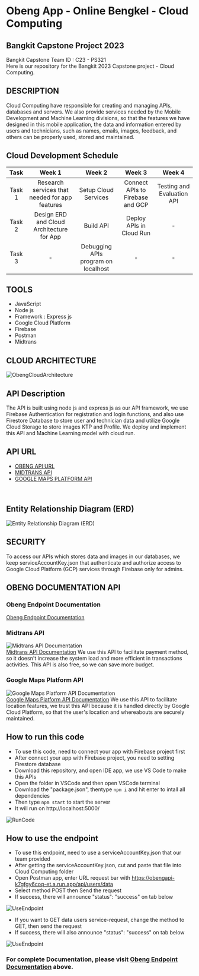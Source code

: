 # Obeng App - Online Bengkel - Cloud Computing
## Bangkit Capstone Project 2023

Bangkit Capstone Team ID : C23 - PS321 <br>
Here is our repository for the Bangkit 2023 Capstone project - Cloud Computing.

## DESCRIPTION
Cloud Computing have responsible for creating and managing APIs, databases and servers. We also provide services needed by the Mobile Development and Machine Learning divisions, so that the features we have designed in this mobile application, the data and information entered by users and technicians, such as names, emails, images, feedback, and others can be properly used, stored and maintained.

## Cloud Development Schedule
|  Task  |     Week 1     |       Week 2        |            Week 3          |           Week 4          |
| :----: | :------------: | :-----------------: | :------------------------: |:------------------------: |
| Task 1 | Research services that needed for app features   | Setup Cloud Services      | Connect APIs to Firebase and GCP  | Testing and Evaluation API  |
| Task 2 | Design ERD and Cloud Architecture for App | Build API | Deploy APIs in Cloud Run             | -             |
| Task 3 |       -         | Debugging APIs program on localhost |     -     | -             |

## TOOLS
- JavaScript
- Node js
- Framework : Express js
- Google Cloud Platform
- Firebase
- Postman
- Midtrans

## CLOUD ARCHITECTURE
![ObengCloudArchitecture](https://github.com/nabhanyuzqi1/Bangkit-Capstone-C23-PS321/blob/cloud_computing/assets/CC%20Documentation/Obeng%20Cloud%20Architecture.png)

## API Description
The API is built using node js and express js as our API framework, we use Firebase Authentication for registration and login functions, and also use Firestore Database to store user and technician data and utilize Google Cloud Storage to store images KTP and Profile. We deploy and implement this API and Machine Learning model with cloud run.
<br>
## API URL
- [OBENG API URL](https://obengapi-k7gfgy6coq-et.a.run.app)<br>
- [MIDTRANS API](https://midtrans.com/id?utm_source=google&utm_medium=paidsearch&utm_campaign=ID20_Midtrans_Leads_MerchantAcquisition_Brand&utm_term=midtrans%20api&utm_content=midtransdocs&gad=1&gclid=Cj0KCQjw7aqkBhDPARIsAKGa0oIDlaTPfUOsWHMWyess8S_-5fjydTyi_z-W6txB1POeuUllGbad2o4aAlvpEALw_wcB)<br>
- [GOOGLE MAPS PLATFORM API](https://cloud.google.com/apigee/?utm_source=google&utm_medium=cpc&utm_campaign=japac-ID-all-en-dr-BKWS-all-pkws-trial-EXA-dr-1605216&utm_content=text-ad-none-none-DEV_c-CRE_602516068253-ADGP_Hybrid%20%7C%20BKWS%20-%20EXA%20%7C%20Txt%20~%20Hybrid%20and%20Multi-cloud%20~%20Apigee%20APi%20Management_Global%20gap%20analysis-KWID_43700071649895841-kwd-335425467&userloc_9124898-network_g&utm_term=KW_google%20maps%20api&gclid=Cj0KCQjw7aqkBhDPARIsAKGa0oIS89JieIoE-7ok34259ebPDWaj1muMERx5-8msLoYR6OOZc876cXIaAjCZEALw_wcB&gclsrc=aw.ds)
<br>

## Entity Relationship Diagram (ERD)
![Entity Relationship Diagram (ERD)](https://github.com/nabhanyuzqi1/Bangkit-Capstone-C23-PS321/blob/cloud_computing/assets/CC%20Documentation/ObengApp_ERD.png)

## SECURITY
To access our APIs which stores data and images in our databases, we keep serviceAccountKey.json that  authenticate and authorize access to Google Cloud Platform (GCP) services through Firebase only for admins.

## <a name="docum"></a>OBENG DOCUMENTATION API
### Obeng Endpoint Documentation 
[Obeng Endpoint Documentation](https://documenter.getpostman.com/view/26556240/2s93sdZrs1)

### Midtrans API
![Midtrans API Documentation](https://github.com/nabhanyuzqi1/Bangkit-Capstone-C23-PS321/blob/cloud_computing/assets/CC%20Documentation/Midtrans-696x385.jpg)
<br>
[Midtrans API Documentation](https://docs.midtrans.com/)
We use this API to facilitate payment method, so it doesn't increase the system load and more efficient in transactions activities. This API is also free, so we can save more budget.

### Google Maps Platform API
![Google Maps Platform API Documentation](https://github.com/nabhanyuzqi1/Bangkit-Capstone-C23-PS321/blob/cloud_computing/assets/CC%20Documentation/Google-Maps-Platform.png)
<br>
[Google Maps Platform API Documentation](https://developers.google.com/maps/documentation)
We use this API to facilitate location features, we trust this API because it is handled directly by Google Cloud Platform, so that the user's location and whereabouts are securely maintained.

## How to run this code
* To use this code, need to connect your app with Firebase project first
* After connect your app with Firebase project, you need to setting Firestore database
* Download this repository, and open IDE app, we use VS Code to make this APIs
* Open the folder in VSCode and then open VSCode terminal
* Download the "package.json", thentype ```npm i``` and hit enter to intall all dependencies
* Then type ```npm start``` to start the server
* It will run on http://localhost:5000/

![RunCode](https://github.com/nabhanyuzqi1/Bangkit-Capstone-C23-PS321/blob/cloud_computing/assets/CC%20Documentation/run_code.jpeg)
<br>

## How to use the endpoint
* To use this endpoint, need to use a serviceAccountKey.json that our team provided
* After getting the serviceAccountKey.json, cut and paste that file into Cloud Computing folder 
* Open Postman app, enter URL request bar with https://obengapi-k7gfgy6coq-et.a.run.app/api/users/data
* Select method POST then Send the request
* If success, there will announce "status": "success" on tab below

![UseEndpoint](https://github.com/nabhanyuzqi1/Bangkit-Capstone-C23-PS321/blob/cloud_computing/assets/CC%20Documentation/run_endpointPOST_Service-request.jpeg)

* If you want to GET data users service-request, change the method to GET, then send the request
* If success, there will also announce "status": "success" on tab below

![UseEndpoint](https://github.com/nabhanyuzqi1/Bangkit-Capstone-C23-PS321/blob/cloud_computing/assets/CC%20Documentation/run_endpointGET_Service-request.jpeg)
<br>
### For complete Documentation, please visit [Obeng Endpoint Documentation](#docum) above.

